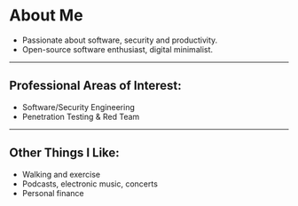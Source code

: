 # About Me
- Passionate about software, security and productivity.
- Open-source software enthusiast, digital minimalist.

---

## Professional Areas of Interest:
- Software/Security Engineering
- Penetration Testing & Red Team

---

## Other Things I Like:
- Walking and exercise
- Podcasts, electronic music, concerts
- Personal finance
